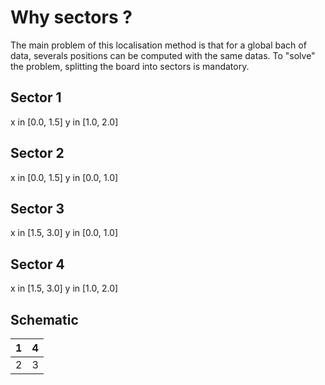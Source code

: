 # Why sectors ?

The main problem of this localisation method is that for a global bach of data, severals positions can be computed with the same datas. To "solve" the problem, splitting the board into sectors is mandatory.

## Sector 1

x in [0.0, 1.5]
y in [1.0, 2.0]

## Sector 2

x in [0.0, 1.5]
y in [0.0, 1.0]

## Sector 3

x in [1.5, 3.0]
y in [0.0, 1.0]

## Sector 4

x in [1.5, 3.0]
y in [1.0, 2.0]

## Schematic

| 1       | 4        |
|---------|----------|
| 2       | 3        |
